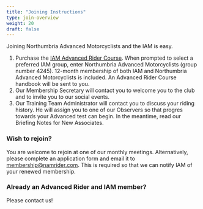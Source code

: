 ```yaml
---
title: "Joining Instructions"
type: join-overview
weight: 20
draft: false
---
```


Joining Northumbria Advanced Motorcyclists and the IAM is easy.

1. Purchase the [IAM Advanced Rider Course](https://www.iamroadsmart.com/courses/advanced-rider-course "Go to IAM Roadsmart Advanced Rider Course page"). When prompted to select a preferred IAM group, enter Northumbria Advanced Motorcyclists (group number 4245). 12-month membership of both IAM and Northumbria Advanced Motorcyclists is included.  An Advanced Rider Course handbook will be sent to you.
2. Our Membership Secretary will contact you to welcome you to the club and to invite you to our social events.
3. Our Training Team Administrator will contact you to discuss your riding history. He will assign you to one of our Observers so that progres towards your Advanced test can begin. In the meantime, read our Briefing Notes for New Associates.

### Wish to rejoin?
You are welcome to rejoin at one of our monthly meetings. Alternatively, please complete an application form and email it to membership@namrider.com. This is required so that we can notify IAM of your renewed membership.

### Already an Advanced Rider and IAM member?
Please contact us!